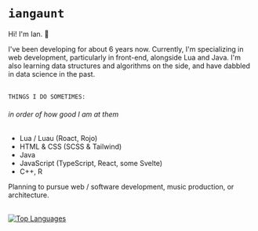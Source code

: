 # `iangaunt` 

Hi! I'm Ian. 👋

I've been developing for about 6 years now. Currently, I'm specializing in web development, particularly in front-end, alongside Lua and Java. I'm also learning data structures and algorithms on the side, and have dabbled in data science in the past. 

<br>`THINGS I DO SOMETIMES:` 
###### in order of how good I am at them
* Lua / Luau (Roact, Rojo)
* HTML & CSS (SCSS & Tailwind)
* Java 
* JavaScript (TypeScript, React, some Svelte)
* C++, R

Planning to pursue web / software development, music production, or architecture. 

<br>[![Top Languages](https://github-readme-stats.vercel.app/api/top-langs/?username=iangaunt&theme=github_dark&layout=compact&hide=objective-c+script,powershell,swift&langs_count=8)](https://github.com/anuraghazra/github-readme-stats)
